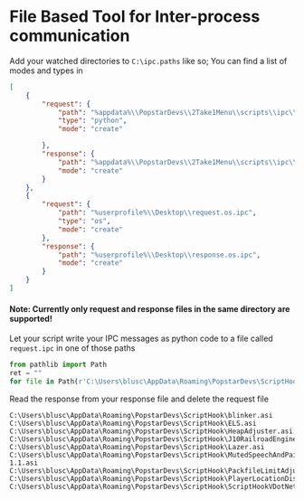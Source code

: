 # File Based Tool for Inter-process communication

Add your watched directories to `C:\ipc.paths` like so;
You can find a list of modes and types in

```json
[
    {
        "request": {
            "path": "%appdata%\\PopstarDevs\\2Take1Menu\\scripts\\ipc\\request.txt",
            "type": "python",
            "mode": "create"

        },
        "response": {
            "path": "%appdata%\\PopstarDevs\\2Take1Menu\\scripts\\ipc\\response.txt",
            "mode": "create"
        }
    },
    {
        "request": {
            "path": "%userprofile%\\Desktop\\request.os.ipc",
            "type": "os",
            "mode": "create"
        },
        "response": {
            "path": "%userprofile%\\Desktop\\response.os.ipc",
            "mode": "create"
        }
    }
]
```

#### Note: Currently only request and response files in the same directory are supported!

Let your script write your IPC messages as python code to a file called `request.ipc` in one of those paths

```py
from pathlib import Path
ret = ""
for file in Path(r'C:\Users\blusc\AppData\Roaming\PopstarDevs\ScriptHook').glob("*.asi"): ret += str(file) + "\n"
```

Read the response from your response file and delete the request file
```
C:\Users\blusc\AppData\Roaming\PopstarDevs\ScriptHook\blinker.asi
C:\Users\blusc\AppData\Roaming\PopstarDevs\ScriptHook\ELS.asi
C:\Users\blusc\AppData\Roaming\PopstarDevs\ScriptHook\HeapAdjuster.asi
C:\Users\blusc\AppData\Roaming\PopstarDevs\ScriptHook\J10RailroadEngineer.asi
C:\Users\blusc\AppData\Roaming\PopstarDevs\ScriptHook\Lazer.asi
C:\Users\blusc\AppData\Roaming\PopstarDevs\ScriptHook\MutedSpeechAndPain 1.1.asi
C:\Users\blusc\AppData\Roaming\PopstarDevs\ScriptHook\PackfileLimitAdjuster.asi
C:\Users\blusc\AppData\Roaming\PopstarDevs\ScriptHook\PlayerLocationDisplay.asi
C:\Users\blusc\AppData\Roaming\PopstarDevs\ScriptHook\ScriptHookVDotNet.asi
```

